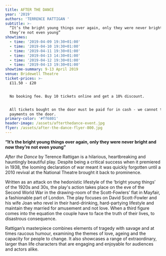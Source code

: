 ```yaml
---
title: AFTER THE DANCE
year: '2019'
authors: 'TERRENCE RATTIGAN '
subtitle: >-
  “It’s the bright young things over again, only they were never bright and now
  they’re not even young”
showtimes:
  - time: '2019-04-09 19:30+01:00'
  - time: '2019-04-10 19:30+01:00'
  - time: '2019-04-11 19:30+01:00'
  - time: '2019-04-13 14:30+01:00'
  - time: '2019-04-12 19:30+01:00'
  - time: '2019-04-13 19:30+01:00'
showtime-summary: 9-13 April 2019
venue: Bridewell Theatre
ticket-prices: >-
  £11.50 - £20


  No booking fee. Buy 10 tickets online and get a 10% discount.


  All tickets bought on the door must be paid for in cash - we cannot take card
  payments on the door.
primary-color: '#ff6801'
header-image: /assets/afterthedance-event.jpg
flyer: /assets/after-the-dance-flyer-800.jpg
---
```

**“It’s the bright young things over again, only they were never bright and now they’re not even young”**

_After the Dance_ by Terence Rattigan is a hilarious, heartbreaking and hauntingly beautiful play. Despite being a critical success when it premiered in 1938, the looming declaration of war meant it was quickly forgotten until a 2010 revival at the National Theatre brought it back to prominence.

Written as an attack on the hedonistic lifestyle of the ‘bright young things’ of the 1920s and 30s, the play's action takes place on the eve of the Second World War in the drawing-room of the Scott-Fowlers’ flat in Mayfair, a fashionable part of London. The play focuses on David Scott-Fowler and his wife Joan who revel in their hard-drinking, hard-partying lifestyle and maintain they married for amusement and not love. When a third figure comes into the equation the couple have to face the truth of their lives, to disastrous consequence.

Rattigan’s masterpiece combines elements of tragedy with savage and at times raucous humour, examining the themes of love, ageing and the capacity for people to change. It also showcases a range of extraordinary, larger than life characters that are engaging and enjoyable for audiences and actors alike.

